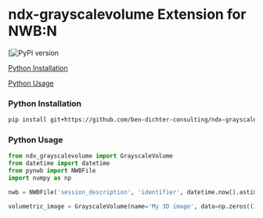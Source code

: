# ndx-grayscalevolume Extension for NWB:N

[![PyPI version]()

[Python Installation](#python-installation)

[Python Usage](#python-usage)

### Python Installation
```bash
pip install git+https://github.com/ben-dichter-consulting/ndx-grayscalevolume.git
```

### Python Usage

```python
from ndx_grayscalevolume import GrayscaleVolume
from datetime import datetime
from pynwb import NWBFile
import numpy as np

nwb = NWBFile('session_description', 'identifier', datetime.now().astimezone())

volumetric_image = GrayscaleVolume(name='My 3D image', data=np.zeros((3,4,5)))
```
